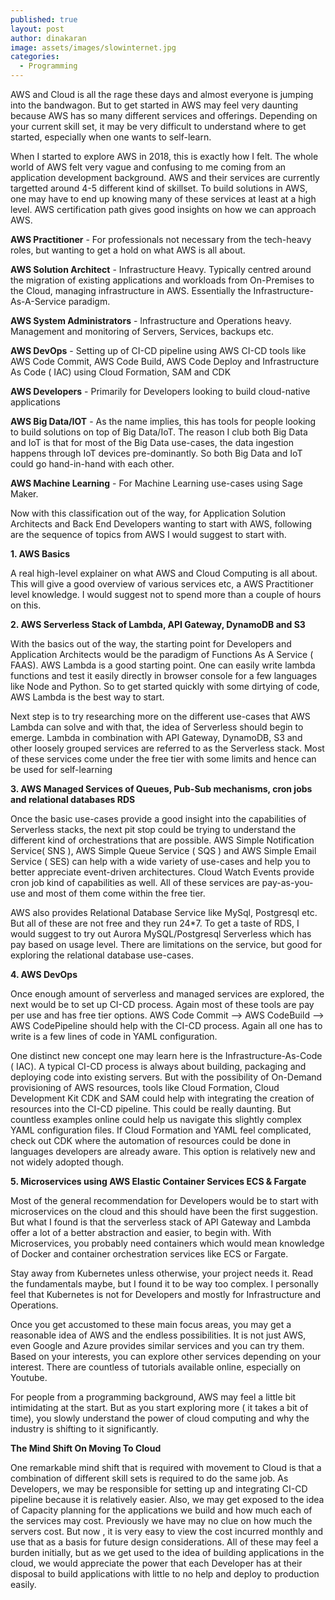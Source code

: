```yaml
---
published: true
layout: post
author: dinakaran
image: assets/images/slowinternet.jpg
categories:
  - Programming
---
```


AWS and Cloud is all the rage these days and almost everyone is jumping into the bandwagon. But to get started in AWS may feel very daunting because AWS has so many different services and offerings. Depending on your current skill set, it may be very difficult to understand where to get started, especially when one wants to self-learn. 

When I started to explore AWS in 2018, this is exactly how I felt. The whole world of AWS felt very vague and confusing to me coming from an application development background. AWS and their services are currently targetted around 4-5 different kind of skillset. To build solutions in AWS, one may have to end up knowing many of these services at least at a  high level. AWS certification path gives good insights on how we can approach AWS.
 
**AWS Practitioner** - For professionals not necessary from the tech-heavy roles, but wanting to get a hold on what AWS is all about.  

**AWS Solution Architect** - Infrastructure Heavy. Typically centred around the migration of existing applications and workloads from On-Premises to the Cloud, managing infrastructure in AWS. Essentially the Infrastructure-As-A-Service paradigm. 

**AWS System Administrators** - Infrastructure and Operations heavy. Management and monitoring of Servers, Services, backups etc.

**AWS DevOps** - Setting up of CI-CD pipeline using AWS CI-CD tools like AWS Code Commit, AWS Code Build, AWS Code Deploy and Infrastructure As Code ( IAC) using Cloud Formation, SAM and CDK     

**AWS Developers** - Primarily for Developers looking to build cloud-native applications

**AWS Big Data/IOT** - As the name implies, this has tools for people looking to build solutions on top of Big Data/IoT. The reason I club both Big Data and IoT is that for most of the Big Data use-cases, the data ingestion happens through IoT devices pre-dominantly. So both Big Data and IoT could go hand-in-hand with each other.

**AWS Machine Learning** - For Machine Learning use-cases using Sage Maker.

Now with this classification out of the way, for Application Solution Architects and Back End Developers wanting to start with AWS, following are the sequence of topics from AWS I would suggest to start with.

**1. AWS Basics**

A real high-level explainer on what AWS and Cloud Computing is all about. This will give a good overview of various services etc, a AWS Practitioner level knowledge. I would suggest not to spend more than a couple of hours on this.

**2. AWS Serverless Stack of Lambda, API Gateway, DynamoDB and S3**

With the basics out of the way, the starting point for Developers and Application Architects would be the paradigm of Functions As A Service ( FAAS). AWS Lambda is a good starting point. One can easily write lambda functions and test it easily directly in browser console for a few languages like Node and Python. So to get started quickly with some dirtying of code, AWS Lambda is the best way to start.

Next step is to try researching more on the different use-cases that AWS Lambda can solve and with that, the idea of Serverless should begin to emerge. Lambda in combination with API Gateway, DynamoDB, S3 and other loosely grouped services are referred to as the Serverless stack. Most of these services come under the free tier with some limits and hence can be used for self-learning

**3. AWS Managed Services of Queues, Pub-Sub mechanisms, cron jobs and relational databases RDS**

Once the basic use-cases provide a good insight into the capabilities of Serverless stacks, the next pit stop could be trying to understand the different kind of orchestrations that are possible. AWS Simple Notification Service( SNS ), AWS Simple Queue Service ( SQS ) and AWS Simple Email Service ( SES) can help with a wide variety of use-cases and help you to better appreciate event-driven architectures. Cloud Watch Events provide cron job kind of capabilities as well. All of these services are pay-as-you-use and most of them come within the free tier.

AWS also provides Relational Database Service like MySql, Postgresql etc. But all of these are not free and they run 24*7. To get a taste of RDS, I would suggest to try out Aurora MySQL/Postgresql Serverless which has pay based on usage level. There are limitations on the service, but good for exploring the relational database use-cases. 

**4. AWS DevOps**

Once enough amount of serverless and managed services are explored, the next would be to set up CI-CD process. Again most of these tools are pay per use and has free tier options. AWS Code Commit --> AWS CodeBuild --> AWS CodePipeline should help with the CI-CD process. Again all one has to write is a few lines of code in YAML configuration. 

One distinct new concept one may learn here is the Infrastructure-As-Code ( IAC). A typical CI-CD process is always about building, packaging and deploying code into existing servers. But with the possibility of On-Demand provisioning of AWS resources, tools like Cloud Formation, Cloud Development Kit CDK and SAM could help with integrating the creation of resources into the CI-CD pipeline. This could be really daunting. But countless examples online could help us navigate this slightly complex YAML configuration files. If Cloud Formation and YAML feel complicated, check out CDK where the automation of resources could be done in languages developers are already aware. This option is relatively new and not widely adopted though. 

**5. Microservices using AWS Elastic Container Services ECS & Fargate**

Most of the general recommendation for Developers would be to start with microservices on the cloud and this should have been the first suggestion. But what I found is that the serverless stack of API Gateway and Lambda offer a lot of a better abstraction and easier, to begin with. With Microservices, you probably need containers which would mean knowledge of Docker and container orchestration services like ECS or Fargate.

Stay away from Kubernetes unless otherwise, your project needs it. Read the fundamentals maybe, but I found it to be way too complex. I personally feel that Kubernetes is not for Developers and mostly for Infrastructure and Operations. 

Once you get accustomed to these main focus areas, you may get a reasonable idea of AWS and the endless possibilities. It is not just AWS, even Google and Azure provides similar services and you can try them. Based on your interests, you can explore other services depending on your interest. There are countless of tutorials available online, especially on Youtube.

For people from a programming background, AWS may feel a little bit intimidating at the start. But as you start exploring more ( it takes a bit of time), you slowly understand the power of cloud computing and why the industry is shifting to it significantly. 

**The Mind Shift On Moving To Cloud**

One remarkable mind shift that is required with movement to Cloud is that a combination of different skill sets is required to do the same job. As Developers, we may be responsible for setting up and integrating CI-CD pipeline because it is relatively easier. Also, we may get exposed to the idea of Capacity planning for the applications we build and how much each of the services may cost. Previously we have may no clue on how much the servers cost. But now , it is very easy to view the cost incurred monthly and use that as a basis for future design considerations. All of these may feel a burden initially, but as we get used to the idea of building applications in the cloud, we would appreciate the power that each Developer has at their disposal to build applications with little to no help and deploy to production easily.
